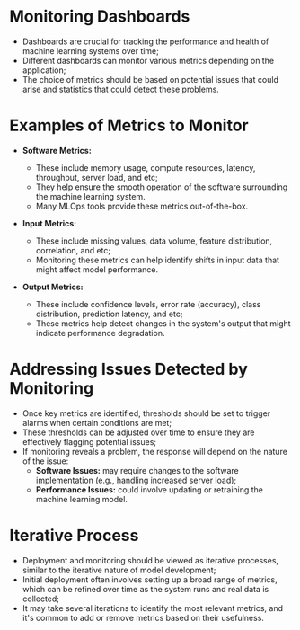 # Monitoring Dashboards

 - Dashboards are crucial for tracking the performance and health of machine learning systems over time;
 - Different dashboards can monitor various metrics depending on the application;
 - The choice of metrics should be based on potential issues that could arise and statistics that could detect these problems.

# Examples of Metrics to Monitor

 - **Software Metrics:**
    - These include memory usage, compute resources, latency, throughput, server load, and etc;
    - They help ensure the smooth operation of the software surrounding the machine learning system.
    - Many MLOps tools provide these metrics out-of-the-box.
   
 - **Input Metrics:**
    - These include missing values, data volume, feature distribution, correlation, and etc;
    - Monitoring these metrics can help identify shifts in input data that might affect model performance.
   
 - **Output Metrics:**
    - These include confidence levels, error rate (accuracy), class distribution, prediction latency, and etc;
     - These metrics help detect changes in the system's output that might indicate performance degradation.

# Addressing Issues Detected by Monitoring

 - Once key metrics are identified, thresholds should be set to trigger alarms when certain conditions are met;
 - These thresholds can be adjusted over time to ensure they are effectively flagging potential issues;
 - If monitoring reveals a problem, the response will depend on the nature of the issue:
    - **Software Issues:** may require changes to the software implementation (e.g., handling increased server load);
    - **Performance Issues:** could involve updating or retraining the machine learning model.

# Iterative Process

 - Deployment and monitoring should be viewed as iterative processes, similar to the iterative nature of model development;
 - Initial deployment often involves setting up a broad range of metrics, which can be refined over time as the system runs and real data is collected;
 - It may take several iterations to identify the most relevant metrics, and it's common to add or remove metrics based on their usefulness.